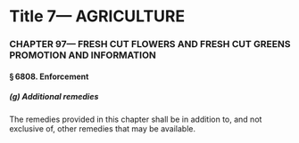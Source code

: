
# Title 7— AGRICULTURE
### CHAPTER 97— FRESH CUT FLOWERS AND FRESH CUT GREENS PROMOTION AND INFORMATION
#### § 6808. Enforcement
##### (g) Additional remedies

The remedies provided in this chapter shall be in addition to, and not exclusive of, other remedies that may be available.
